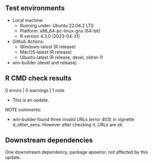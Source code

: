 ## Test environments
* Local machine
  * Running under: Ubuntu 22.04.2 LTS
  * Platform: x86_64-pc-linux-gnu (64-bit)
  * R version 4.3.0 (2023-04-21)
* Github Actions:
  * Windows-latest (R release)
  * MacOS-latest (R release)
  * Ubuntu-latest (R release, devel, oldrel-1)
* win-builder (devel and release)

## R CMD check results
0 errors | 0 warnings | 1 note

* This is an update.

NOTE comments:
* win-builder found three invalid URLs (error 403) in vignette d_other_sens. However after checking it, URLs are ok.

## Downstream dependencies
One downstream dependency, package apisensr, not affected by this update.

